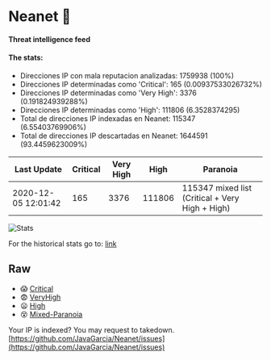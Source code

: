 # Neanet :hocho:
#### Threat intelligence feed
#### The stats:

- Direcciones IP con mala reputacion analizadas: 1759938 (100%)
- Direcciones IP determinadas como 'Critical':  165 (0.00937533026732%)
- Direcciones IP determinadas como 'Very High':  3376 (0.191824939288%)
- Direcciones IP determinadas como 'High':  111806 (6.3528374295)
- Total de direcciones IP indexadas en Neanet:  115347 (6.55403769906%)
- Total de direcciones IP descartadas en Neanet:  1644591 (93.4459623009%)

| Last Update | Critical | Very High | High | Paranoia |
| --- | --- | --- | --- | --- |
| 2020-12-05 12:01:42 | 165 | 3376 | 111806 | 115347 mixed list (Critical + Very High + High)|

![Stats](https://docs.google.com/spreadsheets/d/e/2PACX-1vSnaNMIXVabIpDJjufMlzH7poXnshF3mgd8Is1g9ytUEzVsP5my4Trn8f-xkoLLQ38xpL3HtmUexLo6/pubchart?oid=501124687&format=image)

For the historical stats go to: [link](/stats.csv)
## Raw
- :scream: [Critical](https://raw.githubusercontent.com/JavaGarcia/Neanet/master/blacklists/neanet_critical.txt)
- :fearful: [VeryHigh](https://raw.githubusercontent.com/JavaGarcia/Neanet/master/blacklists/neanet_veryHigh.txtt)
- :frowning: [High](https://raw.githubusercontent.com/JavaGarcia/Neanet/master/blacklists/neanet_high.txt)
- :dizzy_face: [Mixed-Paranoia](https://raw.githubusercontent.com/JavaGarcia/Neanet/master/blacklists/neanet_all.txt)


Your IP is indexed? You may request to takedown. [https://github.com/JavaGarcia/Neanet/issues](https://github.com/JavaGarcia/Neanet/issues)












































































































































































































































































































































































































































































































































































































































































































































































































































































































































































































































































































































































































































































































































































































































































































































































































































































































































































































































































































































































































































































































































































































































































































































































































































































































































































































































































